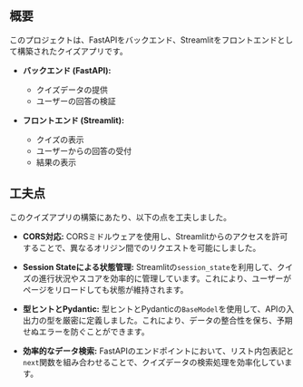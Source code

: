 ## 概要

このプロジェクトは、FastAPIをバックエンド、Streamlitをフロントエンドとして構築されたクイズアプリです。

*   **バックエンド (FastAPI):**
    *   クイズデータの提供
    *   ユーザーの回答の検証

*   **フロントエンド (Streamlit):**
    *   クイズの表示
    *   ユーザーからの回答の受付
    *   結果の表示

## 工夫点

このクイズアプリの構築にあたり、以下の点を工夫しました。

*   **CORS対応:** CORSミドルウェアを使用し、Streamlitからのアクセスを許可することで、異なるオリジン間でのリクエストを可能にしました。

*   **Session Stateによる状態管理:** Streamlitの`session_state`を利用して、クイズの進行状況やスコアを効率的に管理しています。これにより、ユーザーがページをリロードしても状態が維持されます。

*   **型ヒントとPydantic:** 型ヒントとPydanticの`BaseModel`を使用して、APIの入出力の型を厳密に定義しました。これにより、データの整合性を保ち、予期せぬエラーを防ぐことができます。

*   **効率的なデータ検索:** FastAPIのエンドポイントにおいて、リスト内包表記と`next`関数を組み合わせることで、クイズデータの検索処理を効率化しています。
